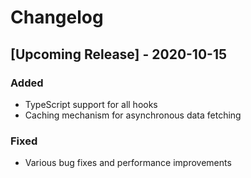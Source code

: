 # Changelog
## [Upcoming Release] - 2020-10-15
### Added
- TypeScript support for all hooks
- Caching mechanism for asynchronous data fetching
### Fixed
- Various bug fixes and performance improvements